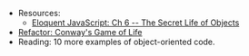 * Resources:
  * [Eloquent JavaScript: Ch 6 -- The Secret Life of Objects](http://eloquentjavascript.net/06_object.html)
* [Refactor: Conway's Game of Life](https://github.com/TheIronYard--Orlando/FEE--2014--FALL/tree/master/Dojo/2014-10-14/)
* Reading: 10 more examples of object-oriented code.